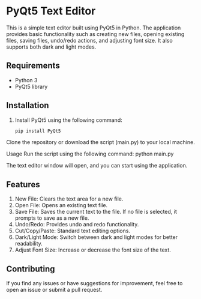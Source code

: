 # PyQt5 Text Editor

This is a simple text editor built using PyQt5 in Python. The application provides basic functionality such as creating new files, opening existing files, saving files, undo/redo actions, and adjusting font size. It also supports both dark and light modes.

## Requirements

- Python 3
- PyQt5 library

## Installation

1. Install PyQt5 using the following command:

   ```bash
   pip install PyQt5
Clone the repository or download the script (main.py) to your local machine.

Usage
Run the script using the following command:
    python main.py

The text editor window will open, and you can start using the application.


## Features
1. New File: Clears the text area for a new file.
2. Open File: Opens an existing text file.
3. Save File: Saves the current text to the file. If no file is selected, it prompts to save as a new file.
4. Undo/Redo: Provides undo and redo functionality.
5. Cut/Copy/Paste: Standard text editing options.
6. Dark/Light Mode: Switch between dark and light modes for better readability.
7. Adjust Font Size: Increase or decrease the font size of the text.


## Contributing
If you find any issues or have suggestions for improvement, feel free to open an issue or submit a pull request.

